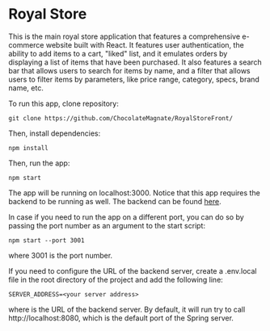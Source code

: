 # Royal Store
This is the main royal store application that features a comprehensive
e-commerce website built with React. It features user authentication, the
ability to add items to a cart, "liked" list, and it emulates orders by displaying
a list of items that have been purchased. It also features a search bar that allows
users to search for items by name, and a filter that allows users to filter items
by parameters, like price range, category, specs, brand name, etc.

To run this app, clone repository:
```commandline
git clone https://github.com/ChocolateMagnate/RoyalStoreFront/
```
Then, install dependencies:
```commandline
npm install
```
Then, run the app:
```commandline
npm start
```
The app will be running on localhost:3000. Notice that this app requires
the backend to be running as well. The backend can be found [here](https://github.com/ChocolateMagnate/RoyalStoreBack/).

In case if you need to run the app on a different port, you can do so by
passing the port number as an argument to the start script:
```commandline
npm start --port 3001
```
where 3001 is the port number.

If you need to configure the URL of the backend server, create a .env.local file
in the root directory of the project and add the following line:
```commandline
SERVER_ADDRESS=<your server address>
```
where <your server address> is the URL of the backend server. By default, it will run
try to call http://localhost:8080, which is the default port of the Spring server.